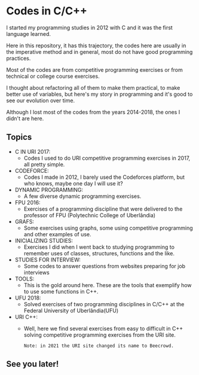 # Codes in C/C++ 

I started my programming studies in 2012 with C and it was the first language learned.

Here in this repository, it has this trajectory, the codes here are usually in the imperative method and in general, most do not have good programming practices.

Most of the codes are from competitive programming exercises or from technical or college course exercises.

I thought about refactoring all of them to make them practical, to make better use of variables, but here's my story in programming and it's good to see our evolution over time.

Although I lost most of the codes from the years 2014-2018, the ones I didn't are here.

## Topics
* C IN URI 2017:
    * Codes I used to do URI competitive programming exercises in 2017, all pretty simple.
* CODEFORCE:
    * Codes I made in 2012, I barely used the Codeforces platform, but who knows, maybe one day I will use it?
* DYNAMIC PROGRAMMING:
    * A few diverse dynamic programming exercises.
* FPU 2016:
    * Exercises of a programming discipline that were delivered to the professor of FPU (Polytechnic College of Uberlândia)
* GRAFS:
    * Some exercises using graphs, some using competitive programming and other examples of use.
* INICIALIZING STUDIES:
    * Exercises I did when I went back to studying programming to remember uses of classes, structures, functions and the like.
* STUDIES FOR INTERVIEW:
    * Some codes to answer questions from websites preparing for job interviews
* TOOLS:
    * This is the gold around here. These are the tools that exemplify how to use some functions in C++.
* UFU 2018:
    * Solved exercises of two programming disciplines in C/C++ at the Federal University of Uberlândia(UFU)
* URI C++:
    * Well, here we find several exercises from easy to difficult in C++ solving competitive programming exercises from the URI site.
        
          Note: in 2021 the URI site changed its name to Beecrowd.

## See you later!
